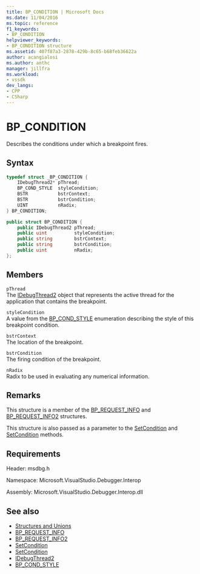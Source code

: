 ```yaml
---
title: BP_CONDITION | Microsoft Docs
ms.date: 11/04/2016
ms.topic: reference
f1_keywords:
- BP_CONDITION
helpviewer_keywords:
- BP_CONDITION structure
ms.assetid: 407f87a3-2878-429b-8c65-b68feb36622a
author: acangialosi
ms.author: anthc
manager: jillfra
ms.workload:
- vssdk
dev_langs:
- CPP
- CSharp
---
```

# BP_CONDITION
Describes the conditions under which a breakpoint fires.

## Syntax

```cpp
typedef struct _BP_CONDITION {
    IDebugThread2* pThread;
    BP_COND_STYLE  styleCondition;
    BSTR           bstrContext;
    BSTR           bstrCondition;
    UINT           nRadix;
} BP_CONDITION;
```

```csharp
public struct BP_CONDITION {
    public IDebugThread2 pThread;
    public uint          styleCondition;
    public string        bstrContext;
    public string        bstrCondition;
    public uint          nRadix;
};
```

## Members
`pThread`\
The [IDebugThread2](../../../extensibility/debugger/reference/idebugthread2.md) object that represents the active thread for the application that contains the breakpoint.

`styleCondition`\
A value from the [BP_COND_STYLE](../../../extensibility/debugger/reference/bp-cond-style.md) enumeration describing the style of this breakpoint condition.

`bstrContext`\
The location of the breakpoint.

`bstrCondition`\
The firing condition of the breakpoint.

`nRadix`\
Radix to be used in evaluating any numerical information.

## Remarks
This structure is a member of the [BP_REQUEST_INFO](../../../extensibility/debugger/reference/bp-request-info.md) and [BP_REQUEST_INFO2](../../../extensibility/debugger/reference/bp-request-info2.md) structures.

This structure is also passed as a parameter to the [SetCondition](../../../extensibility/debugger/reference/idebugboundbreakpoint2-setcondition.md) and [SetCondition](../../../extensibility/debugger/reference/idebugpendingbreakpoint2-setcondition.md) methods.

## Requirements
Header: msdbg.h

Namespace: Microsoft.VisualStudio.Debugger.Interop

Assembly: Microsoft.VisualStudio.Debugger.Interop.dll

## See also
- [Structures and Unions](../../../extensibility/debugger/reference/structures-and-unions.md)
- [BP_REQUEST_INFO](../../../extensibility/debugger/reference/bp-request-info.md)
- [BP_REQUEST_INFO2](../../../extensibility/debugger/reference/bp-request-info2.md)
- [SetCondition](../../../extensibility/debugger/reference/idebugboundbreakpoint2-setcondition.md)
- [SetCondition](../../../extensibility/debugger/reference/idebugpendingbreakpoint2-setcondition.md)
- [IDebugThread2](../../../extensibility/debugger/reference/idebugthread2.md)
- [BP_COND_STYLE](../../../extensibility/debugger/reference/bp-cond-style.md)
